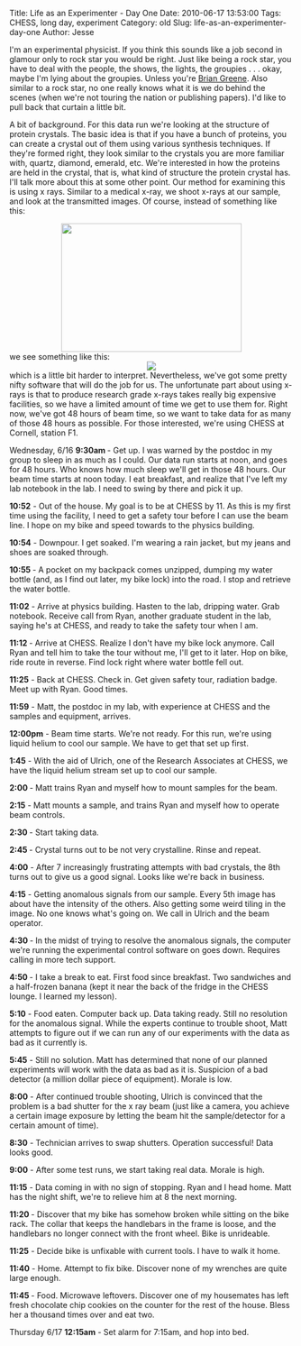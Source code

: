Title: Life as an Experimenter - Day One
Date: 2010-06-17 13:53:00
Tags: CHESS, long day, experiment
Category: old
Slug: life-as-an-experimenter-day-one
Author: Jesse


I'm an experimental physicist.  If you think this sounds like a job second in glamour only to rock star you would be right.  Just like being a rock star, you have to deal with the people, the shows, the lights, the groupies . . . okay, maybe I'm lying about the groupies.  Unless you're <a href="http://groups.myspace.com/index.cfm?fuseaction=groups.groupprofile&amp;groupID=103575126">Brian Greene</a>.  Also similar to a rock star, no one really knows what it is we do behind the scenes (when we're not touring the nation or publishing papers).  I'd like to pull back that curtain a little bit.

<a name='more'></a>A bit of background.  For this data run we're looking at the structure of protein crystals.  The basic idea is that if you have a bunch of proteins, you can create a crystal out of them using various synthesis techniques.  If they're formed right, they look similar to the crystals you are more familiar with, quartz, diamond, emerald, etc.  We're interested in how the proteins are held in the crystal, that is, what kind of structure the protein crystal has.  I'll talk more about this at some other point.  Our method for examining this is using x rays.  Similar to a medical x-ray, we shoot x-rays at our sample, and look at the transmitted images.  Of course, instead of something like this:
<div class="separator" style="clear: both; text-align: center;"><a href="http://2.bp.blogspot.com/_SYZpxZOlcb0/TBpWZFChfhI/AAAAAAAAABs/Cp-4Rf5ca5Y/s1600/X-ray-hands.jpg" imageanchor="1" style="margin-left: 1em; margin-right: 1em;"><img border="0" height="228" src="http://2.bp.blogspot.com/_SYZpxZOlcb0/TBpWZFChfhI/AAAAAAAAABs/Cp-4Rf5ca5Y/s320/X-ray-hands.jpg" width="320" /></a></div>we see something like this:
<div class="separator" style="clear: both; text-align: center;"><a href="http://3.bp.blogspot.com/_SYZpxZOlcb0/TBpWqG2OqLI/AAAAAAAAAB0/SncRJvsz1Uk/s1600/20071104200851!X-ray_diffraction_pattern_3clpro.jpg" imageanchor="1" style="margin-left: 1em; margin-right: 1em;"><img border="0" src="http://3.bp.blogspot.com/_SYZpxZOlcb0/TBpWqG2OqLI/AAAAAAAAAB0/SncRJvsz1Uk/s320/20071104200851!X-ray_diffraction_pattern_3clpro.jpg" /></a></div>which is a little bit harder to interpret.  Nevertheless, we've got some pretty nifty software that will do the job for us.  The unfortunate part about using x-rays is that to produce research grade x-rays takes really big expensive facilities, so we have a limited amount of time we get to use them for.  Right now, we've got 48 hours of beam time, so we want to take data for as many of those 48 hours as possible.  For those interested, we're using CHESS at Cornell, station F1.


Wednesday, 6/16
<b>9:30am </b>- Get up.  I was warned by the postdoc in my group to sleep in as much as I could.  Our data run starts at noon, and goes for 48 hours.  Who knows how much sleep we'll get in those 48 hours.  Our beam time starts at noon today.  I eat breakfast, and realize that I've left my lab notebook in the lab.  I need to swing by there and pick it up.

<b>10:52</b> - Out of the house.  My goal is to be at CHESS by 11.  As this is my first time using the facility,  I need to get a safety tour before I can use the beam line.  I hope on my bike and speed towards to the physics building.

<b>10:54</b> - Downpour.  I get soaked.  I'm wearing a rain jacket, but my jeans and shoes are soaked through.

<b>10:55 </b>- A pocket on my backpack comes unzipped, dumping my water bottle (and, as I find out later, my bike lock) into the road.  I stop and retrieve the water bottle.

<b>11:02</b> - Arrive at physics building.  Hasten to the lab, dripping water.  Grab notebook.  Receive call from Ryan, another graduate student in the lab, saying he's at CHESS, and ready to take the safety tour when I am.

<b>11:12 </b> - Arrive at CHESS.  Realize I don't have my bike lock anymore.  Call Ryan and tell him to take the tour without me, I'll get to it later.  Hop on bike, ride route in reverse.  Find lock right where water bottle fell out.

<b>11:25</b> - Back at CHESS.  Check in.  Get given safety tour, radiation badge.  Meet up with Ryan.  Good times.

<b>11:59</b> - Matt, the postdoc in my lab, with experience at CHESS and the samples and equipment, arrives.

<b>12:00pm</b> - Beam time starts.  We're not ready.  For this run, we're using liquid helium to cool our sample.  We have to get that set up first.

<b>1:45</b> - With the aid of Ulrich, one of the Research Associates at CHESS, we have the liquid helium stream set up to cool our sample.

<b>2:00 </b>- Matt trains Ryan and myself how to mount samples for the beam.

<b>2:15</b> - Matt mounts a sample, and trains Ryan and myself how to operate beam controls.

<b>2:30 </b>- Start taking data.

<b>2:45 </b>- Crystal turns out to be not very crystalline.  Rinse and repeat.

<b>4:00</b> - After 7 increasingly frustrating attempts with bad crystals, the 8th turns out to give us a good signal.  Looks like we're back in business.

<b>4:15</b> - Getting anomalous signals from our sample.  Every 5th image has about have the intensity of the others.  Also getting some weird tiling in the image.  No one knows what's going on.  We call in Ulrich and the beam operator.

<b>4:30 </b>- In the midst of trying to resolve the anomalous signals, the computer we're running the experimental control software on goes down.  Requires calling in more tech support.

<b>4:50 </b>- I take a break to eat.  First food since breakfast.  Two sandwiches and a half-frozen banana (kept it near the back of the fridge in the CHESS lounge.  I learned my lesson).

<b>5:10</b> - Food eaten.  Computer back up.  Data taking ready.  Still no resolution for the anomalous signal.  While the experts continue to trouble shoot, Matt attempts to figure out if we can run any of our experiments with the data as bad as it currently is.

<b>5:45</b> - Still no solution.  Matt has determined that none of our planned experiments will work with the data as bad as it is.  Suspicion of a bad detector (a million dollar piece of equipment).  Morale is low.

<b>8:00</b> - After continued trouble shooting, Ulrich is convinced that the problem is a bad shutter for the x ray beam (just like a camera, you achieve a certain image exposure by letting the beam hit the sample/detector for a certain amount of time).

<b>8:30</b> - Technician arrives to swap shutters.  Operation successful!  Data looks good.

<b>9:00</b> - After some test runs, we start taking real data.  Morale is high.

<b>11:15</b> - Data coming in with no sign of stopping.  Ryan and I head home.  Matt has the night shift, we're to relieve him at 8 the next morning.

<b>11:20 </b>- Discover that my bike has somehow broken while sitting on the bike rack.  The collar that keeps the handlebars in the frame is loose, and the handlebars no longer connect with the front wheel.  Bike is unrideable.

<b>11:25</b> - Decide bike is unfixable with current tools.  I have to walk it home.

<b>11:40</b> - Home.  Attempt to fix bike. Discover none of my wrenches are quite large enough.

<b>11:45 </b>- Food.  Microwave leftovers.  Discover one of my housemates has left fresh chocolate chip cookies on the counter for the rest of the house.  Bless her a thousand times over and eat two.

<b>
</b>
Thursday 6/17
<b>12:15am</b> - Set alarm for 7:15am, and hop into bed.
